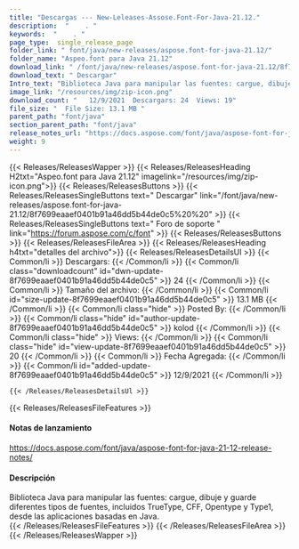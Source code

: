 ```yaml
---
title: "Descargas --- New-Leleases-Assose.Font-For-Java-21.12." 
description:  "    . " 
keywords:  "    . " 
page_type:  single_release_page
folder_link: " font/java/new-releases/aspose.font-for-java-21.12/"
folder_name: "Aspeo.font para Java 21.12"
download_link: " /font/java/new-releases/aspose.font-for-java-21.12/8f7699eaaef0401b91a46dd5b44de0c5"
download_text: " Descargar"
Intro_text: "Biblioteca Java para manipular las fuentes: cargue, dibuje y guarde diferentes tipos de fuentes incluyendo ..."
image_link: "/resources/img/zip-icon.png"
download_count: "   12/9/2021  Descargars: 24  Views: 19"
file_size: "  File Size: 13.1 MB "
parent_path: "font/java"
section_parent_path: "font/java"
release_notes_url: "https://docs.aspose.com/font/java/aspose-font-for-java-21-12-release-notes"
weight: 9
---
```


{{< Releases/ReleasesWapper >}}
  {{< Releases/ReleasesHeading H2txt="Aspeo.font para Java 21.12" imagelink="/resources/img/zip-icon.png">}}
  {{< Releases/ReleasesButtons >}}
    {{< Releases/ReleasesSingleButtons text=" Descargar" link="/font/java/new-releases/aspose.font-for-java-21.12/8f7699eaaef0401b91a46dd5b44de0c5%20%20" >}}
    {{< Releases/ReleasesSingleButtons text=" Foro de soporte " link="https://forum.aspose.com/c/font" >}}
  {{< Releases/ReleasesButtons >}}
  {{< Releases/ReleasesFileArea >}}
    {{< Releases/ReleasesHeading h4txt="detalles del archivo">}}
    {{< Releases/ReleasesDetailsUl >}}
            {{< Common/li  >}} Descargars: {{< /Common/li >}} 
      {{< Common/li class="downloadcount" id="dwn-update-8f7699eaaef0401b91a46dd5b44de0c5" >}} 24 {{< /Common/li >}} 
      {{< Common/li  >}} Tamaño del archivo: {{< /Common/li >}} 
      {{< Common/li id="size-update-8f7699eaaef0401b91a46dd5b44de0c5" >}} 13.1 MB {{< /Common/li >}} 
      {{< Common/li  class="hide" >}} Posted By: {{< /Common/li >}} 
      {{< Common/li class="hide" id="author-update-8f7699eaaef0401b91a46dd5b44de0c5" >}} kolod {{< /Common/li >}} 
      {{< Common/li class="hide"  >}} Views: {{< /Common/li >}} 
      {{< Common/li class="hide" id="view-update-8f7699eaaef0401b91a46dd5b44de0c5" >}} 20 {{< /Common/li >}} 
      {{< Common/li  >}} Fecha Agregada: {{< /Common/li >}} 
      {{< Common/li id="added-update-8f7699eaaef0401b91a46dd5b44de0c5" >}} 12/9/2021 {{< /Common/li >}} 

    {{< /Releases/ReleasesDetailsUl >}}

  {{< Releases/ReleasesFileFeatures >}}
      <h4>Notas de lanzamiento</h4><div><a href="https://docs.aspose.com/font/java/aspose-font-for-java-21-12-release-notes/">https://docs.aspose.com/font/java/aspose-font-for-java-21-12-release-notes/</a></div><h4>Descripción</h4><div class="HTMLDescription">Biblioteca Java para manipular las fuentes: cargue, dibuje y guarde diferentes tipos de fuentes, incluidos TrueType, CFF, Opentype y Type1, desde las aplicaciones basadas en Java.</div>
  {{< /Releases/ReleasesFileFeatures >}}
 {{< /Releases/ReleasesFileArea >}}
{{< /Releases/ReleasesWapper >}}


